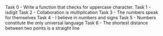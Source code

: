 Task 0 - Write a function that checks for uppercase character.
Task 1 - isdigit
Task 2 - Collaboration is multiplication
Task 3 - The numbers speak for themselves
Task 4 - I believe in numbers and signs
Task 5 - Numbers constitute the only universal language
Task 6 - The shortest distance between two points is a straight line
